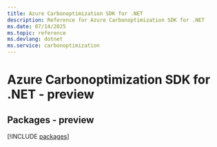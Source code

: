 ```yaml
---
title: Azure Carbonoptimization SDK for .NET
description: Reference for Azure Carbonoptimization SDK for .NET
ms.date: 07/14/2025
ms.topic: reference
ms.devlang: dotnet
ms.service: carbonoptimization
---
```

# Azure Carbonoptimization SDK for .NET - preview
## Packages - preview
[!INCLUDE [packages](carbonoptimization-index.md)]